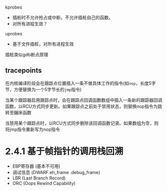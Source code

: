 
kprobes
- 插桩时不允许抢占或中断，不允许插桩自己的函数。
- 对所有进程生效？

uprobes
- 基于文件插桩，对所有进程生效

插桩类似gdb断点原理

## tracepoints

在内核编译阶段会在跟踪点位置插入一条不做具体工作的指令(如`nop`，长度5字节，方便替换为一个5字节长的`jmp`指令)

当某个跟踪器启用跟踪点时，会在跟踪点回调函数数组中插入一条新的跟踪器回调函数，以RCU方式同步更新。如果跟踪点之前处于禁用状态，则替换nop指令为跳转至蹦床函数

当禁用某个跟踪点时，以RCU方式同步删除该回调函数记录。如果数组为空，则将jmp指令重新写为nop指令


# 2.4.1 基于帧指针的调用栈回溯
- EBP寄存器 (基本不可用)
- 调试信息 (DWARF.eh_frame .debug_frame)
- LBR (Last Branch Record)
- ORC (Oops Rewind Capability)